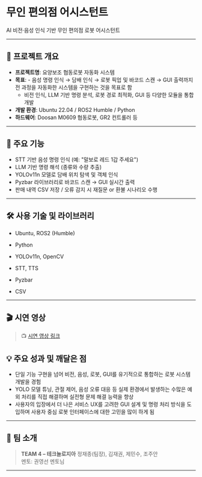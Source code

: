 # 무인 편의점 어시스턴트

AI 비전·음성 인식 기반 무인 편의점 로봇 어시스턴트

---

## 📌 프로젝트 개요

- **프로젝트명**: 요양보조 협동로봇 자동화 시스템
- **목표**: - 음성 명령 인식 → 담배 인식 → 로봇 픽업 및 바코드 스캔 → GUI 출력까지 전 과정을 자동화한 시스템을 구현하는 것을 목표로 함
  - 비전 인식, LLM 기반 명령 분석, 로봇 경로 최적화, GUI 등 다양한 모듈을 통합 개발
- **개발 환경**: Ubuntu 22.04 / ROS2 Humble / Python
- **하드웨어**: Doosan M0609 협동로봇, GR2 컨트롤러 등

---

## 🧠 주요 기능

- STT 기반 음성 명령 인식 (예: "말보로 레드 1갑 주세요")
- LLM 기반 명령 해석 (종류와 수량 추출)
- YOLOv11n 모델로 담배 위치 탐색 및 객체 인식
- Pyzbar 라이브러리로 바코드 스캔 → GUI 실시간 출력
- 판매 내역 CSV 저장 / 오류 감지 시 재질문 or 환불 시나리오 수행

---

## 🛠️ 사용 기술 및 라이브러리

- Ubuntu, ROS2 (Humble)

- Python

- YOLOv11n, OpenCV

- STT, TTS

- Pyzbar 

- CSV
---

## 🎬 시연 영상

> 📺 [시연 영상 링크 ](https://www.youtube.com/watch?v=jdCDuzSuUZc&feature=youtu.be)


## 💡 주요 성과 및 깨달은 점

- 단일 기능 구현을 넘어 비전, 음성, 로봇, GUI를 유기적으로 통합하는 로봇 시스템 개발을 경험
- YOLO 모델 튜닝, 관절 제어, 음성 오류 대응 등 실제 환경에서 발생하는 수많은 예외 처리를 직접 해결하며 실전형 문제 해결 능력을 향상
- 사용자의 입장에서 더 나은 서비스 UX를 고려한 GUI 설계 및 명령 처리 방식을 도입하며 사용자 중심 로봇 인터페이스에 대한 고민을 많이 하게 됨

---

## 👥 팀 소개

> **TEAM 4 – 테크놀로지아**
> 정재종(팀장), 김재권, 제민수, 조주안  
> 멘토: 권영선 멘토님

---

